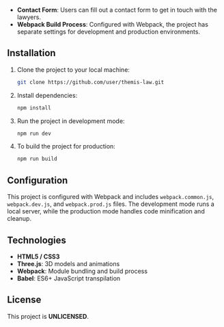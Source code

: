 - **Contact Form**: Users can fill out a contact form to get in touch with the lawyers.
- **Webpack Build Process**: Configured with Webpack, the project has separate settings for development and production environments.

## Installation

1. Clone the project to your local machine:
   ```bash
   git clone https://github.com/user/themis-law.git
   ```

2. Install dependencies:
   ```bash
   npm install
   ```

3. Run the project in development mode:
   ```bash
   npm run dev
   ```

4. To build the project for production:
   ```bash
   npm run build
   ```

## Configuration

This project is configured with Webpack and includes `webpack.common.js`, `webpack.dev.js`, and `webpack.prod.js` files. The development mode runs a local server, while the production mode handles code minification and cleanup.

## Technologies

- **HTML5 / CSS3**
- **Three.js**: 3D models and animations
- **Webpack**: Module bundling and build process
- **Babel**: ES6+ JavaScript transpilation

## License

This project is **UNLICENSED**.
